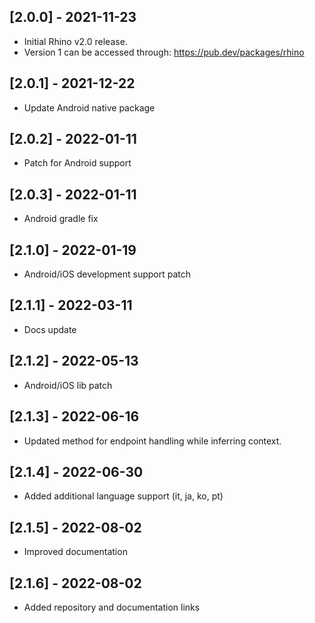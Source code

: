 ## [2.0.0] - 2021-11-23
* Initial Rhino v2.0 release.
* Version 1 can be accessed through: https://pub.dev/packages/rhino

## [2.0.1] - 2021-12-22
* Update Android native package

## [2.0.2] - 2022-01-11
* Patch for Android support

## [2.0.3] - 2022-01-11
* Android gradle fix

## [2.1.0] - 2022-01-19
* Android/iOS development support patch

## [2.1.1] - 2022-03-11
* Docs update

## [2.1.2] - 2022-05-13
* Android/iOS lib patch

## [2.1.3] - 2022-06-16
* Updated method for endpoint handling while inferring context.

## [2.1.4] - 2022-06-30
* Added additional language support (it, ja, ko, pt)

## [2.1.5] - 2022-08-02
* Improved documentation

## [2.1.6] - 2022-08-02
* Added repository and documentation links